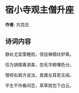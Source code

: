 # 宿小寺观主僧升座

**作者**: 刘克庄

## 诗词内容

静处尤宜策睡勋，径投禅榻炷𬬻熏。

恰为胡蝶春游美，忽吼华鲸曙色分。

僧袒右肩方说法，我聋左耳若无闻。

平生不作桑间恋，草草挑包下白云。

